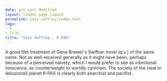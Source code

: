 ```yaml
---
date: git Last Modified
layout: libdoc_page.liquid
permalink: iain-softley/index.html
tags:
- K
- film
title: "Iain Softley - K-PAX"
---
```


A good film treatment of Gene Brewer's Swiftian novel (q.v.) of the same name. Not as well-received  generally as it might have been, perhaps because of a perceived naivety, which I  would prefer to see as intentional innocence, as counterweight to worldly  cynicism. The society of the (real or delusional) planet K-PAX is clearly both  anarchist and pacifist.